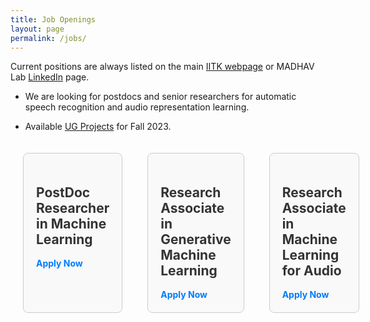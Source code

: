 ```yaml
---
title: Job Openings
layout: page
permalink: /jobs/
---
```


Current positions are always listed on the main [IITK webpage](https://www.iitk.ac.in/dord/scientific-and-research-staff) or MADHAV Lab [LinkedIn](https://www.linkedin.com/company/madhav-lab/) page.
  - We are looking for postdocs and senior researchers for automatic speech recognition and audio representation learning.
  <!-- - If you are interested in 6-month to 1-year research-focused internships in machine learning/deep learning/audio processing and have relevant background (coursework/projects in machine learning/deep learning, exposure to reading/writing papers in top-tier conferences), please send an email with subject line “Long-term Research Position at MADHAV Lab”. -->
  - Available [UG Projects](/2023_UGPs) for Fall 2023.

  <!-- - You can also checkout [SURGE](https://surge.iitk.ac.in/), the annual summer research internship program at IIT Kanpur. You can write your area of interest and proposed project for the duration before submitting your application. -->


<style>
.container {
  display: flex;
  justify-content: 5px; /* Adjust as needed */
}
.card {
  border: 1px solid #ccc;
  border-radius: 8px;
  padding: 20px;
  width: 300px;
  margin: 20px;
  background-color: #f9f9f9;
}

.card h2 {
  color: #333;
}

.card p {
  color: #666;
}

.card a {
  text-decoration: none;
  color: #007bff;
  font-weight: bold;
}

.card a:hover {
  text-decoration: underline;
}
</style>
<div class="container">
<div class="card">
  <h2>PostDoc Researcher in Machine Learning</h2>
  <a href="https://forms.office.com/r/MHJ6YVr97p">Apply Now</a>
</div>

<div class="card">
  <h2>Research Associate in Generative Machine Learning </h2>
  <a href="https://forms.office.com/r/x05vGbgkim">Apply Now</a>
</div>

<div class="card">
  <h2>Research Associate in Machine Learning for Audio</h2>
  <a href="https://forms.office.com/r/nEYqzRBD8W">Apply Now</a>
</div>
</div>